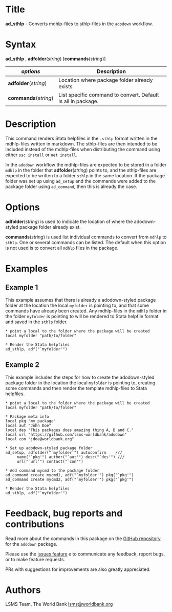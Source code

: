 # Title

__ad_sthlp__ - Converts mdhlp-files to sthlp-files in the `adodown` workflow.

# Syntax

__ad_sthlp__ , __**adf**older__(_string_) [__commands__(_string_)]

| _options_ | Description |
|------------------|-------------|
| __**adf**older__(_string_) | Location where package folder already exists |
| __commands__(_string_) | List specific command to convert. Default is all in package. |


# Description

This command renders Stata helpfiles in the `.sthlp` format
written in the mdhlp-files written in markdown.
The sthlp-files are then intended to be included instead
of the mdhlp-files when distributing the command using
either `ssc install` or `net install`.

In the `adodown` workflow the mdhlp-files are expected to be stored in a folder `mdhlp` in the folder that __**adf**older__(_string_) points to, and the sthlp-files are expected to be written to a folder `sthlp` in the same location. If the package folder was set up using `ad_setup` and the commands were added to the package folder using `ad_command`, then this is already the case.

# Options

__**adf**older__(_string_) is used to indicate the location of where the adodown-styled package folder already exist.

__commands__(_string_) is used list individual commands to convert from `mdhlp` to `sthlp`. One or several commands can be listed. The default when this option is not used is to convert all `mdhlp` files in the package.

# Examples

## Example 1

This example assumes that there is already a adodown-styled package folder at the location the local `myfolder` is pointing to, and that some commands have already been created. Any mdhlp-files in the `mdhlp` folder in the folder `myfolder` is pointing to will be rendered to Stata helpfile format and saved in the `sthlp` folder.

```
* point a local to the folder where the package will be created
local myfolder "path/to/folder"

* Render the Stata helpfiles
ad_sthlp, adf("`myfolder'")
```

## Example 2

This example includes the steps for how to create the adodown-styled package folder in the location the local `myfolder` is pointing to, creating some commands and then render the template mdhlp-files to Stata helpfiles.

```
* point a local to the folder where the package will be created
local myfolder "path/to/folder"

* Package meta info
local pkg "my_package"
local aut "John Doe"
local des "This packages does amazing thing A, B and C."
local url "https://github.com/lsms-worldbank/adodown"
local con "jdoe@worldbank.org"

* Set up adodown-styled package folder
ad_setup, adfolder("`myfolder'") autoconfirm    ///
     name("`pkg'") author("`aut'") desc("`des'") ///
     url("`url'") contact("`con'")

* Add command mycmd to the package folder
ad_command create mycmd1, adf("`myfolder'") pkg("`pkg'")
ad_command create mycmd2, adf("`myfolder'") pkg("`pkg'")

* Render the Stata helpfiles
ad_sthlp, adf("`myfolder'")
```

# Feedback, bug reports and contributions

Read more about the commands in this package on the [GitHub repository](https://github.com/lsms-worldbank/adodown) for the `adodown` package.

Please use the [issues feature](https://github.com/lsms-worldbank/adodown/issues) e to communicate any feedback, report bugs, or to make feature requests.

PRs with suggestions for improvements are also greatly appreciated.

# Authors

LSMS Team, The World Bank lsms@worldbank.org
